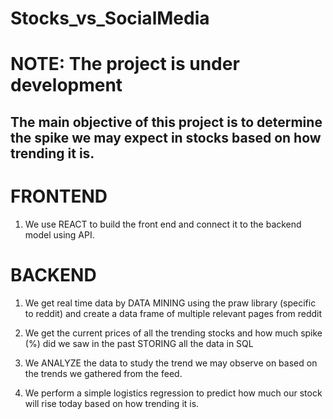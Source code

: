 # Stocks_vs_SocialMedia

# NOTE: The project is under development 

## The main objective of this project is to determine the spike we may expect in stocks based on how trending it is.

# FRONTEND

1. We use REACT to build the front end and connect it to the backend model using API.

# BACKEND

1. We get real time data by DATA MINING using the praw library (specific to reddit) and create a data frame of multiple relevant pages from reddit

2. We get the current prices of all the trending stocks and how much spike (%) did we saw in the past STORING all the data in SQL

3. We ANALYZE the data to study the trend we may observe on based on the trends we gathered from the feed.

4. We perform a simple logistics regression to predict how much our stock will rise today based on how trending it is.
